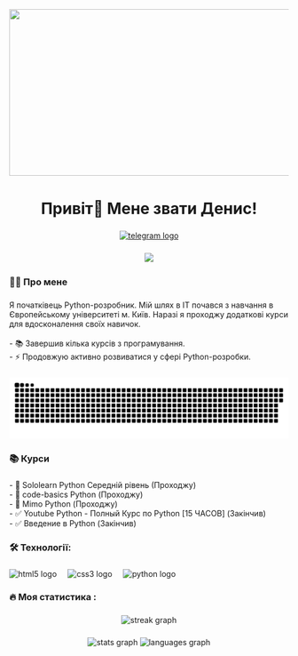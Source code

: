 <div align="center">
  <img height="300" width="600" src="https://user-images.githubusercontent.com/74038190/225813708-98b745f2-7d22-48cf-9150-083f1b00d6c9.gif"  />
</div>

###

<h1 align="center">Привіт👋 Мене звати Денис!</h1>

###

<div align="center">
  <a href="https://t.me/Denis_1_1_00" target="_blank">
    <img src="https://img.shields.io/static/v1?message=Telegram&logo=telegram&label=&color=2CA5E0&logoColor=white&labelColor=&style=for-the-badge" height="25" alt="telegram logo"  />
  </a>
</div>

###

<div align="center">
  <img src="https://visitor-badge.laobi.icu/badge?page_id=DenisHomeniuk.DenisHomeniuk&" />
</div>

###

<h3 align="left">👩‍💻  Про мене</h3>

###

<p align="left">
Я початківець Python-розробник. Мій шлях в IT почався з навчання в Європейському університеті м. Київ. Наразі я проходжу додаткові курси для вдосконалення своїх навичок.<br><br>
- 📚 Завершив кілька курсів з програмування.<br>
- ⚡ Продовжую активно розвиватися у сфері Python-розробки.
</p>

###

###

<p align="center">
 <img width="600" src="assets/github-snake.svg" alt="snake"/>
</p>

###

<h3 align="left">📚 Курси</h3>

###

<p align="left">
- 📖 Sololearn Python Середній рівень (Проходжу)<br>
- 📖 code-basics Python (Проходжу)<br>
- 📖 Mimo Python (Проходжу)<br>
- ✅ Youtube Python - Полный Курс по Python [15 ЧАСОВ] (Закінчив)<br>
- ✅ Введение в Python (Закінчив)<br>

</p>

###

<h3 align="left">🛠 Технології:</h3>

###

<div align="left">
  <img src="https://cdn.jsdelivr.net/gh/devicons/devicon/icons/html5/html5-original.svg" height="40" alt="html5 logo"  />
  <img width="12" />
  <img src="https://cdn.jsdelivr.net/gh/devicons/devicon/icons/css3/css3-original.svg" height="40" alt="css3 logo"  />
  <img width="12" />
  <img src="https://skillicons.dev/icons?i=py" height="40" alt="python logo"  />
</div>

###

<h3 align="left">🔥   Моя статистика :</h3>

###

<div align="center">
  <img src="https://streak-stats.demolab.com?user=denishomeniuk&locale=en&mode=daily&theme=dark&hide_border=false&border_radius=5&order=3" height="220" alt="streak graph" />
</div>

###

<div align="center">
  <img src="https://github-readme-stats.vercel.app/api?username=denishomeniuk&hide_title=false&hide_rank=false&show_icons=true&include_all_commits=true&count_private=true&disable_animations=false&theme=dracula&locale=en&hide_border=false&order=1" height="150" alt="stats graph" />
  <img src="https://github-readme-stats.vercel.app/api/top-langs?username=denishomeniuk&locale=en&hide_title=false&layout=compact&card_width=320&langs_count=5&theme=dracula&hide_border=false&order=2" height="150" alt="languages graph" />
</div>


###

